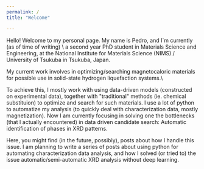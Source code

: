 ```yaml
---
permalink: /
title: "Welcome"

---
```

Hello! Welcome to my personal page. My name is Pedro, and I`m currently (as of time of writing) \\
a second year PhD student in Materials Science and Engineering, at the National Institute for Materials Science (NIMS) / University of Tsukuba in Tsukuba, Japan.

My current work involves in optimizing/searching magnetocaloric materials for possible use in solid-state hydrogen liquefaction systems.\

To achieve this, I mostly work with using data-driven models (constructed on experimental data), together with "traditional" methods (ie. chemical substituion)
to optimize and search for such materials. I use a lot of python to automatize my analysis (to quickly deal with characterization data, mostly magnetization). 
Now I am currently focusing in solving one the bottlenecks (that I actually encountered) in data driven candidate search: Automatic identification of phases in XRD patterns.

Here, you might find (in the future, possibly), posts about how I handle this issue. I am planning to write a series of
posts about using python for automating characterization data analysis, and how I solved (or tried to) the issue automatic/semi-automatic
XRD analysis without deep learning.
